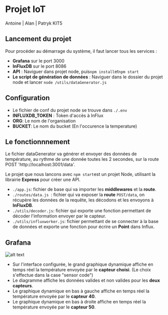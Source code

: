 ﻿# Projet IoT
Antoine | Alan | Patryk KIT5
## Lancement du projet

Pour procéder au démarrage du système, il faut lancer tous les services :
 - **Grafana** sur le port 3000
 - **InFluxDB** sur le port 8086
 - **API** : Naviguer dans projet node, puis`npm install`et`npm start`
 - **Le script de génération de données** : Naviguer dans le dossier du projet node et lancer `node /utils/dataGenerator.js`

## Configuration

 - Le fichier de conf du projet node se trouve dans `./.env`
 - **INFLUXDB_TOKEN** : Token d'accès à InFlux
 - **ORG**: Le nom de l'organisation
 - **BUCKET**: Le nom du bucket (En l'occurence la temperature)


## Le fonctionnnement

Le fichier dataGenerator va générer et envoyer des données de température, au rythme de une donnée toutes les 2 secondes, sur la route POST 'http://localhost:3001/data'.

Le projet que nous lancons avec `npm start`est un projet Node, utilisant la librairie **Express** pour créer une API.

 - `./app.js`: fichier de base qui va importer les **middlewares** et la **route**.
 - `./routes/data.js `: fichier qui va exposer la **route** `POST/data`, on récupère les données de la requête, les décodons et les envoyons à **InFluxDB**.
 - `./utils/decoder.js`: fichier qui exporte une fonction permettant de décoder l'information envoyer par le capteur.
 - `./utils/influxworker.js`: fichier permettant de se connecter à la base de données et exporte une fonction pour écrire un **Point** dans Influx.

## Grafana
![alt text](https://github.com/antoine-anthime/projetIoT/tree/master/public/grafana.png)
- Sur l'interface configurée, le grand graphique dynamique affiche en temps réel la température envoyée par le **capteur choisi**. (Le choix s'effectue dans la case "sensor code")
- Le diagramme affiche les données valides et non valides pour les **deux capteurs**.
- Le graphique dynamique en bas à gauche affiche en temps réel la température envoyée par le **capteur 40**.
- Le graphique dynamique en bas à droite affiche en temps réel la température envoyée par le **capteur 50**.


